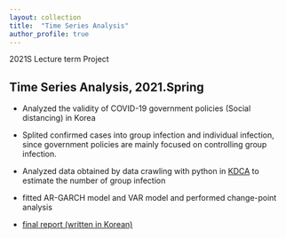 ```yaml
---
layout: collection
title:  "Time Series Analysis"
author_profile: true
---
```


2021S Lecture term Project

## Time Series Analysis, 2021.Spring 


- Analyzed the validity of COVID-19 government policies (Social distancing) in Korea 

- Splited confirmed cases into group infection and individual infection, since government policies are mainly focused on controlling group infection.

- Analyzed data obtained by data crawling with python in [KDCA](https://www.kdca.go.kr/index.es?sid=a3) to estimate the number of group infection

- fitted AR-GARCH model and VAR model and performed change-point analysis

- [final report (written in Korean)](https://jaehoankim.github.io/assets/TSA_final_Korean.pdf)